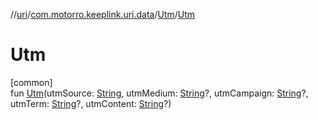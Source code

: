 //[uri](../../../index.md)/[com.motorro.keeplink.uri.data](../index.md)/[Utm](index.md)/[Utm](-utm.md)

# Utm

[common]\
fun [Utm](-utm.md)(utmSource: [String](https://kotlinlang.org/api/latest/jvm/stdlib/kotlin/-string/index.html), utmMedium: [String](https://kotlinlang.org/api/latest/jvm/stdlib/kotlin/-string/index.html)?, utmCampaign: [String](https://kotlinlang.org/api/latest/jvm/stdlib/kotlin/-string/index.html)?, utmTerm: [String](https://kotlinlang.org/api/latest/jvm/stdlib/kotlin/-string/index.html)?, utmContent: [String](https://kotlinlang.org/api/latest/jvm/stdlib/kotlin/-string/index.html)?)
